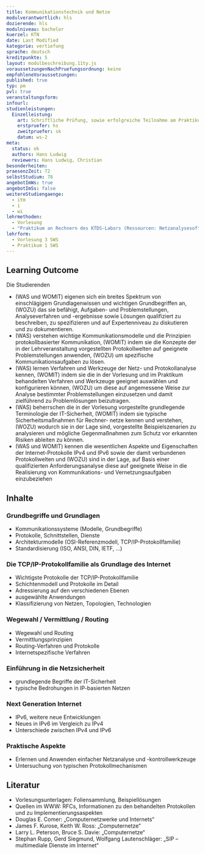 ```yaml
---
title: Kommunikationstechnik und Netze
modulverantwortlich: hls
dozierende: hls
modulniveau: bachelor
kuerzel: KTN
date: Last Modified
kategorie: vertiefung
sprache: deutsch
kreditpunkte: 5
layout: modulbeschreibung.11ty.js
voraussetzungenNachPruefungsordnung: keine
empfohleneVoraussetzungen: 
published: true
typ: pm
pvl: true
veranstaltungsform: 
infourl: 
studienleistungen:
  Einzelleistung:
    art: Schriftliche Prüfung, sowie erfolgreiche Teilnahme am Praktikum als Prüfungsvorleistung
    erstpruefer: hs
    zweitpruefer: sk
    datum: ws-2
meta:
  status: ok   
  authors: Hans Ludwig
  reviewers: Hans Ludwig, Christian
besonderheiten: 
praesenzZeit: 72
selbstStudium: 78
angebotImWs: true
angebotImSs: false
weitereStudiengaenge: 
  - itm
  - i
  - wi
lehrmethoden:
  - Vorlesung
  - "Praktikum an Rechnern des KTDS-Labors (Ressourcen: Netzanalysesoftware, div. Netzüberwachungssoftware, E-Mail- Server und Clients, DNS-Server, ggf. weitere Server-Implementierungen)"
lehrform:
  - Vorlesung 3 SWS
  - Praktikum 1 SWS  
---
```


## Learning Outcome

Die Studierenden 

- (WAS und WOMIT) eigenen sich ein breites Spektrum von einschlägigem Grundlagenwissen und wichtigen Grundbegriffen an, (WOZU) das sie befähigt, Aufgaben- und Problemstellungen, Analyseverfahren und -ergebnisse sowie Lösungen qualifiziert zu beschreiben, zu spezifizieren und auf Expertenniveau zu diskutieren und zu dokumentieren.
- (WAS) verstehen wichtige Kommunikationsmodelle und die Prinzipien protokollbasierter Kommunikation, (WOMIT) indem sie die Konzepte der in der Lehrveranstaltung vorgestellten Protokollwelten auf geeignete Problemstellungen anwenden, (WOZU) um spezifische Kommunikationsaufgaben zu lösen.
- (WAS) lernen Verfahren und Werkzeuge der Netz- und Protokollanalyse kennen, (WOMIT) indem sie die in der Vorlesung und im Praktikum behandelten Verfahren und Werkzeuge geeignet auswählen und konfigurieren können, (WOZU) um diese auf angemessene Weise zur Analyse bestimmter Problemstellungen einzusetzen und damit zielführend zu Problemlösungen beizutragen.
- (WAS) beherrschen die in der Vorlesung vorgestellte grundlegende Terminologie der IT-Sicherheit, (WOMIT) indem sie typische Sicherheitsmaßnahmen für Rechner- netze kennen und verstehen, (WOZU) wodurch sie in der Lage sind, vorgestellte Beispielszenarien zu analysieren und mögliche Gegenmaßnahmen zum Schutz vor erkannten Risiken ableiten zu können.
- (WAS und WOMIT) kennen die wesentlichen Aspekte und Eigenschaften der Internet-Protokolle IPv4 und IPv6 sowie der damit verbundenen Protokollwelten und (WOZU) sind in der Lage, auf Basis einer qualifizierten Anforderungsanalyse diese auf geeignete Weise in die Realisierung von Kommunikations- und Vernetzungsaufgaben einzubeziehen

## Inhalte

### Grundbegriffe und Grundlagen
- Kommunikationssysteme (Modelle, Grundbegriffe)
- Protokolle, Schnittstellen, Dienste
- Architekturmodelle (OSI-Referenzmodell, TCP/IP-Protokollfamilie)
- Standardisierung (ISO, ANSI, DIN, IETF, ...)

### Die TCP/IP-Protokollfamilie als Grundlage des Internet
- Wichtigste Protokolle der TCP/IP-Protokollfamilie
- Schichtenmodell und Protokolle im Detail
- Adressierung auf den verschiedenen Ebenen
- ausgewählte Anwendungen
- Klassifizierung von Netzen, Topologien, Technologien

### Wegewahl / Vermittlung / Routing
- Wegewahl und Routing
- Vermittlungsprinzipien
- Routing-Verfahren und Protokolle
- Internetspezifische Verfahren

### Einführung in die Netzsicherheit
- grundlegende Begriffe der IT-Sicherheit
- typische Bedrohungen in IP-basierten Netzen

### Next Generation Internet
- IPv6, weitere neue Entwicklungen
- Neues in IPv6 im Vergleich zu IPv4
- Unterschiede zwischen IPv4 und IPv6

### Praktische Aspekte
- Erlernen und Anwenden einfacher Netzanalyse und -kontrollwerkzeuge
- Untersuchung von typischen Protokollmechanismen

## Literatur
- Vorlesungsunterlagen: Foliensammlung, Beispiellösungen
- Quellen im WWW: RFCs, Informationen zu den behandelten Protokollen und zu Implementierungsaspekten
- Douglas E. Comer: „Computernetzwerke und Internets“
- James F. Kurose, Keith W. Ross: „Computernetze“
- Larry L. Peterson, Bruce S. Davie: „Computernetze“
- Stephan Rupp, Gerd Siegmund, Wolfgang Lautenschläger: „SIP – multimediale Dienste im Internet“

